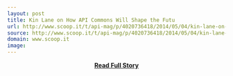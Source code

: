 ```yaml
---
layout: post
title: Kin Lane on How API Commons Will Shape the Futu 
url: http://www.scoop.it/t/api-mag/p/4020736418/2014/05/04/kin-lane-on-how-api-commons-will-shape-the-future-of-web-apis
source: http://www.scoop.it/t/api-mag/p/4020736418/2014/05/04/kin-lane-on-how-api-commons-will-shape-the-future-of-web-apis
domain: www.scoop.it
image: 
---
```


<p></p>
<center><p><a href="http://www.scoop.it/t/api-mag/p/4020736418/2014/05/04/kin-lane-on-how-api-commons-will-shape-the-future-of-web-apis" style='padding:25px; font-sze:18px; font-weight: bold;'>Read Full Story</a></p></center>
